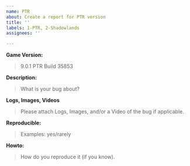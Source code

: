 ```yaml
---
name: PTR
about: Create a report for PTR version
title: ''
labels: 1-PTR, 2-Shadowlands
assignees: ''

---
```


**Game Version:**
> 9.0.1 PTR Build 35853

**Description:**
> What is your bug about?

**Logs, Images, Videos**
> Please attach Logs, Images, and/or a Video of the bug if applicable.

**Reproducible:**
> Examples: yes/rarely

**Howto:**
> How do you reproduce it (if you know).
